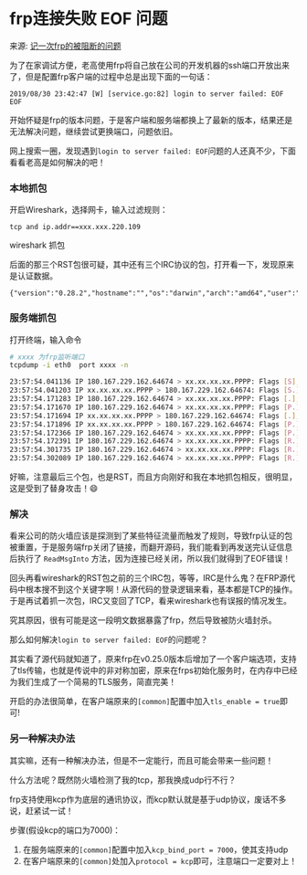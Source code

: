 # frp连接失败 EOF 问题

来源: [记一次frp的被阻断的问题](https://blog.phpgao.com/frp_tcp_reset.html)

为了在家调试方便，老高使用frp将自己放在公司的开发机器的ssh端口开放出来了，但是配置frp客户端的过程中总是出现下面的一句话：

```
2019/08/30 23:42:47 [W] [service.go:82] login to server failed: EOF
EOF
```

开始怀疑是frp的版本问题，于是客户端和服务端都换上了最新的版本，结果还是无法解决问题，继续尝试更换端口，问题依旧。

网上搜索一圈，发现遇到`login to server failed: EOF`问题的人还真不少，下面看看老高是如何解决的吧！
### 本地抓包

开启Wireshark，选择网卡，输入过滤规则：

```
tcp and ip.addr==xxx.xxx.220.109
```

wireshark 抓包

后面的那三个RST包很可疑，其中还有三个IRC协议的包，打开看一下，发现原来是认证数据。

```
{"version":"0.28.2","hostname":"","os":"darwin","arch":"amd64","user":"","privilege_key":"144fa23b09635f403ccd18","timestamp":1567119104,"run_id":"","pool_count":1}
```

### 服务端抓包

打开终端，输入命令

```bash
# xxxx 为frp监听端口
tcpdump -i eth0  port xxxx -n

23:57:54.041136 IP 180.167.229.162.64674 > xx.xx.xx.xx.PPPP: Flags [S], seq 2454088299, win 65535, options [mss 1460,nop,wscale 6,nop,nop,TS val 1598952560 ecr 0,sackOK,eol], length 0
23:57:54.041203 IP xx.xx.xx.xx.PPPP > 180.167.229.162.64674: Flags [S.], seq 2502814427, ack 2454088300, win 65160, options [mss 1460,sackOK,TS val 3508779989 ecr 1598952560,nop,wscale 6], length 0
23:57:54.171283 IP 180.167.229.162.64674 > xx.xx.xx.xx.PPPP: Flags [.], ack 1, win 2058, options [nop,nop,TS val 1598952691 ecr 3508779989], length 0
23:57:54.171670 IP 180.167.229.162.64674 > xx.xx.xx.xx.PPPP: Flags [P.], seq 1:13, ack 1, win 2058, options [nop,nop,TS val 1598952692 ecr 3508779989], length 12
23:57:54.171694 IP xx.xx.xx.xx.PPPP > 180.167.229.162.64674: Flags [.], ack 13, win 1018, options [nop,nop,TS val 3508780120 ecr 1598952692], length 0
23:57:54.171896 IP xx.xx.xx.xx.PPPP > 180.167.229.162.64674: Flags [P.], seq 1:13, ack 13, win 1018, options [nop,nop,TS val 3508780120 ecr 1598952692], length 12
23:57:54.172366 IP 180.167.229.162.64674 > xx.xx.xx.xx.PPPP: Flags [P.], seq 13:25, ack 1, win 2058, options [nop,nop,TS val 1598952692 ecr 3508779989], length 12
23:57:54.172391 IP 180.167.229.162.64674 > xx.xx.xx.xx.PPPP: Flags [R.], seq 25, ack 1, win 8224, length 0
23:57:54.301735 IP 180.167.229.162.64674 > xx.xx.xx.xx.PPPP: Flags [R.], seq 13, ack 1, win 8224, length 0
23:57:54.302089 IP 180.167.229.162.64674 > xx.xx.xx.xx.PPPP: Flags [R.], seq 13, ack 13, win 8224, length 0
```

好嘛，注意最后三个包，也是RST，而且方向刚好和我在本地抓包相反，很明显，这是受到了替身攻击！😄

### 解决

看来公司的防火墙应该是探测到了某些特征流量而触发了规则，导致frp认证的包被重置，于是服务端frp关闭了链接，而翻开源码，我们能看到再发送完认证信息后执行了 `ReadMsgInto` 方法，因为连接已经关闭，所以我们就得到了EOF错误！

回头再看wireshark的RST包之前的三个IRC包，等等，IRC是什么鬼？在FRP源代码中根本搜不到这个关键字啊！从源代码的登录逻辑来看，基本都是TCP的操作。于是再试着抓一次包，IRC又变回了TCP，看来wireshark也有误报的情况发生。

究其原因，很有可能是这一段明文数据暴露了frp，然后导致被防火墙封杀。

那么如何解决`login to server failed: EOF`的问题呢？

其实看了源代码就知道了，原来frp在v0.25.0版本后增加了一个客户端选项，支持了tls传输，也就是传说中的非对称加密，原来在frps初始化服务时，在内存中已经为我们生成了一个简易的TLS服务，简直完美！

开启的办法很简单，在客户端原来的`[common]`配置中加入`tls_enable = true`即可!

### 另一种解决办法

其实嘛，还有一种解决办法，但是不一定能行，而且可能会带来一些问题！

什么方法呢？既然防火墙检测了我的tcp，那我换成udp行不行？

frp支持使用kcp作为底层的通讯协议，而kcp默认就是基于udp协议，废话不多说，赶紧试一试！

步骤(假设kcp的端口为7000)：

1. 在服务端原来的`[common]`配置中加入`kcp_bind_port = 7000`，使其支持udp
2. 在客户端原来的`[common]`处加入`protocol = kcp`即可，注意端口一定要对上！